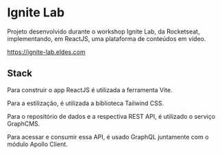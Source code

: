 # Ignite Lab

Projeto desenvolvido durante o workshop Ignite Lab, da Rocketseat, implementando, em ReactJS, uma plataforma de conteúdos em vídeo.

https://ignite-lab.eldes.com

## Stack

Para construir o app ReactJS é utilizada a ferramenta Vite.

Para a estilização, é utilizada a biblioteca Tailwind CSS.

Para o repositório de dados e a respectiva REST API, é utilizado o serviço GraphCMS.

Para acessar e consumir essa API, é usado GraphQL juntamente com o módulo Apollo Client.